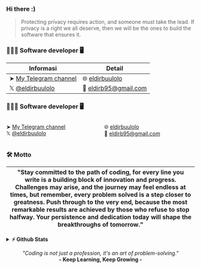 ### Hi there :)

> Protecting privacy requires action, and someone must take the lead.
> If privacy is a right we all deserve, then we will be the ones to build the software that ensures it.

### 👩🏻‍💻 Software developer 🖥️

| **Informasi**                                | **Detail**                                     |
| -------------------------------------------- | ---------------------------------------------- |
| ➤ [My Telegram channel](https://t.me/co_eld) | 🌐 [eldirbuulolo](https://tmind-pi.vercel.app) |
| 𝕏 [@eldirbuulolo](https://x.com/eldir_b)     | 📩 eldirb95@gmail.com                          |

### 👩🏻‍💻 Software developer 🖥️

<div style="display: flex; justify-content: space-between;">

<div style="width: 48%;">

➤ [My Telegram channel](https://t.me/co_eld)  
𝕏 [@eldirbuulolo](https://x.com/eldir_b)

</div>

<div style="width: 48%;">

🌐 [eldirbuulolo](https://tmind-pi.vercel.app)  
📩 eldirb95@gmail.com

</div>

</div>

### 🛠 Motto

| "Stay committed to the path of coding, for every line you write is a building block of innovation and progress. Challenges may arise, and the journey may feel endless at times, but remember, every problem solved is a step closer to greatness. Push through to the very end, because the most remarkable results are achieved by those who refuse to stop halfway. Your persistence and dedication today will shape the breakthroughs of tomorrow." |
| :-----------------------------------------------------------------------------------------------------------------------------------------------------------------------------------------------------------------------------------------------------------------------------------------------------------------------------------------------------------------------------------------------------------------------------------------------------: |

<details>
  <summary><b>⚡ Github Stats</b></summary>
  <br />
  <img height="180em" src="https://github-readme-stats.vercel.app/api?username=eldirb21&show_icons=true&hide_border=true&&count_private=true&include_all_commits=true" />
  <img height="180em" src="https://github-readme-stats.vercel.app/api/top-langs/?username=eldirb21&exclude_repo=KNN-Image-Classification&show_icons=true&hide_border=true&layout=compact&langs_count=8"/>
</details>

<p align="center"> <i>"Coding is not just a profession, it's an art of problem-solving."</i> <br> <b>- Keep Learning, Keep Growing -</b> </p>
